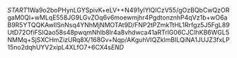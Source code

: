 $START$1Wa9o2boPHynLGYSpivK+eLV++N491ylYlQlCzV55/gOzBQbCwQzORgaM0Ql+wMLqE558JG9LGvZOq6v6moewmjhr4PgdtonznhP4qVz1b+wO6aB9R5YTQQKAwIlSnNsq4YNhMjNMOTAt9D/FNP2tPZmkTtHL1Rrfgz5J5FgL89UtD72OfiFSIQao58s48pwqmNhlb8lr4a8vhdwca41aRTrlG06CJCIhKB6WGL5NMMq+SjSXCHmZizURq8X/168Gv+Nqp/AKguhVIQZklmBILQiNA1JUJZ3fxLP15no2dqhUYV2xipL4XLfO7+6CX4s$END$